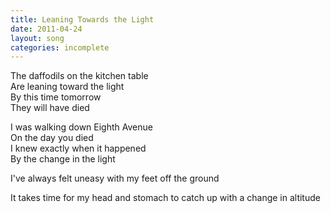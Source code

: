 ```yaml
---
title: Leaning Towards the Light
date: 2011-04-24
layout: song
categories: incomplete
---
```

The daffodils on the kitchen table  
Are leaning toward the light  
By this time tomorrow  
They will have died

I was walking down Eighth Avenue  
On the day you died  
I knew exactly when it happened  
By the change in the light

I've always felt uneasy with my feet off the ground

It takes time for my head and stomach to catch up with a change in altitude
